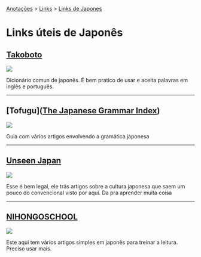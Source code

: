[Anotações](../) > [Links](./) > [Links de Japones](./LinksJapones.md)

# Links úteis de Japonês

## [Takoboto](https://takoboto.jp/)

![](C:\Users\tavar\AppData\Roaming\marktext\images\2024-03-30-21-52-10-image.png)

Dicionário comun de japonês. É bem pratico de usar e aceita palavras em inglês e português.

----------

## [Tofugu]([The Japanese Grammar Index](https://www.tofugu.com/japanese-grammar/))

![](C:\Users\tavar\AppData\Roaming\marktext\images\2024-03-30-21-59-13-image.png)

Guia com vários artigos envolvendo a gramática japonesa

-----------

## [Unseen Japan](https://unseen-japan.com/)

![](C:\Users\tavar\AppData\Roaming\marktext\images\2024-03-30-22-04-29-image.png)

Esse é bem legal, ele trás artigos sobre a cultura japonesa que saem um pouco do convencional visto por aqui. Da pra aprender muita coisa

--------

## [NIHONGOSCHOOL](https://www.nihongoschool.co.uk/)

![](C:\Users\tavar\AppData\Roaming\marktext\images\2024-03-30-22-17-39-image.png)

Este aqui tem vários artigos simples em japonês para treinar a leitura. Preciso usar mais.
